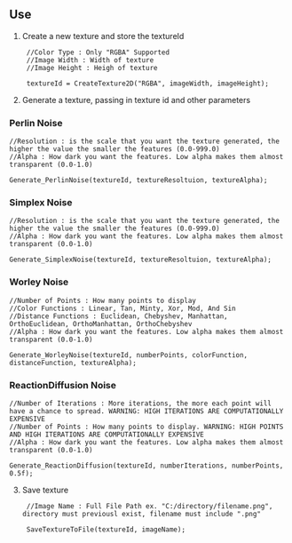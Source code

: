 ## Use

1. Create a new texture and store the textureId
    
        //Color Type : Only "RGBA" Supported
        //Image Width : Width of texture
        //Image Height : Heigh of texture

        textureId = CreateTexture2D("RGBA", imageWidth, imageHeight);

2. Generate a texture, passing in texture id and other parameters

### Perlin Noise
    //Resolution : is the scale that you want the texture generated, the higher the value the smaller the features (0.0-999.0)
    //Alpha : How dark you want the features. Low alpha makes them almost transparent (0.0-1.0)
    
    Generate_PerlinNoise(textureId, textureResoltuion, textureAlpha);

### Simplex Noise
    //Resolution : is the scale that you want the texture generated, the higher the value the smaller the features (0.0-999.0)
    //Alpha : How dark you want the features. Low alpha makes them almost transparent (0.0-1.0)

    Generate_SimplexNoise(textureId, textureResoltuion, textureAlpha);

### Worley Noise
    //Number of Points : How many points to display
    //Color Functions : Linear, Tan, Minty, Xor, Mod, And Sin
    //Distance Functions : Euclidean, Chebyshev, Manhattan, OrthoEuclidean, OrthoManhattan, OrthoChebyshev
    //Alpha : How dark you want the features. Low alpha makes them almost transparent (0.0-1.0)
    
    Generate_WorleyNoise(textureId, numberPoints, colorFunction, distanceFunction, textureAlpha);

### ReactionDiffusion Noise
    //Number of Iterations : More iterations, the more each point will have a chance to spread. WARNING: HIGH ITERATIONS ARE COMPUTATIONALLY EXPENSIVE
    //Number of Points : How many points to display. WARNING: HIGH POINTS AND HIGH ITERATIONS ARE COMPUTATIONALLY EXPENSIVE
    //Alpha : How dark you want the features. Low alpha makes them almost transparent (0.0-1.0)
    
    Generate_ReactionDiffusion(textureId, numberIterations, numberPoints, 0.5f);

3. Save texture

        //Image Name : Full File Path ex. "C:/directory/filename.png", directory must previousl exist, filename must include ".png"
    
        SaveTextureToFile(textureId, imageName);
